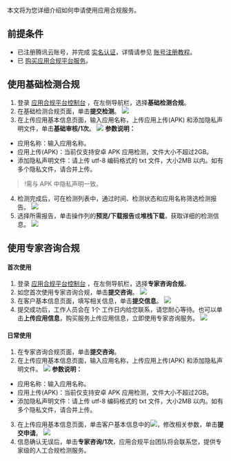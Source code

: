本文将为您详细介绍如何申请使用应用合规服务。

## 前提条件
- 已注册腾讯云账号，并完成 [实名认证](https://cloud.tencent.com/document/product/378/10496)，详情请参见 [账号注册教程](https://cloud.tencent.com/document/product/378/17985)。
- 已 [购买应用合规平台服务](https://cloud.tencent.com/document/product/1553/68540)。

## 使用基础检测合规
1. 登录 [应用合规平台控制台](https://console.cloud.tencent.com/acp) ，在左侧导航栏，选择**基础检测合规**。
2. 在基础检测合规页面，单击**提交检测**。
![](https://qcloudimg.tencent-cloud.cn/raw/00470a8944a97f93a6b7d44d9bf745d6.png)
3. 在上传应用基本信息页面，输入应用名称，上传应用上传(APK) 和添加隐私声明文件，单击**基础审核/1次**。
![](https://qcloudimg.tencent-cloud.cn/raw/ff82d34b00c3a09337a8ecddf278ef60.png)
**参数说明：**
 - 应用名称：输入应用名称。
 - 应用上传(APK)：当前仅支持安卓 APK 应用检测，文件大小不超过2GB。
 - 添加隐私声明文件：请上传 utf-8 编码格式的 txt 文件，大小2MB 以内。如有多个隐私文件，请合并上传。
>!需与 APK 中隐私声明一致。
>
4. 检测完成后，可在检测列表中，通过时间、检测状态和应用名称筛选检测报告。
![](https://qcloudimg.tencent-cloud.cn/raw/6bd8ac86b780874979b5c8765dd2ae98.png)
5. 选择所需报告，单击操作列的**预览/下载报告**或**堆栈下载**，获取详细的检测信息。
![](https://qcloudimg.tencent-cloud.cn/raw/f95ca1d7213b2f5283fac5223676d829.png)

## 使用专家咨询合规
#### 首次使用
1. 登录 [应用合规平台控制台](https://console.cloud.tencent.com/acp) ，在左侧导航栏，选择**专家咨询合规**。
2. 如您首次使用专家咨询合规，单击**提交咨询**。
![](https://qcloudimg.tencent-cloud.cn/raw/8b405430ad1263c6a33954e4df7713cf.png)
3. 在客户基本信息页面，填写相关信息，单击**提交信息**。
![](https://qcloudimg.tencent-cloud.cn/raw/25d725c59b27be1c039ca2af5330f88e.png)
4. 提交成功后，工作人员会在 1个 工作日内给您联系，请您耐心等待。也可以单击**上传应用信息**，购买服务上传应用信息，立即使用专家咨询服务。
![](https://qcloudimg.tencent-cloud.cn/raw/1a7b20192ab49f5840450721b5e6397a.png)

#### 日常使用
1. 在专家咨询合规页面，单击**提交咨询**。
2. 在上传应用基本信息页面，输入应用名称，上传应用上传(APK) 和添加隐私声明文件。
![](https://qcloudimg.tencent-cloud.cn/raw/f1edd687a73afdf298c07608e7a3d9fc.png)
**参数说明：**
 - 应用名称：输入应用名称。
 - 应用上传(APK)：当前仅支持安卓 APK 应用检测，文件大小不超过2GB。
 - 添加隐私声明文件：请上传 utf-8 编码格式的 txt 文件，大小2MB 以内。如有多个隐私文件，请合并上传。
3. 在上传应用基本信息页面，单击客户基本信息中的![](https://qcloudimg.tencent-cloud.cn/raw/326f3696903bac3ffcf87424b0d928ab.png)，修改相关参数，单击**提交申请**。
![](https://qcloudimg.tencent-cloud.cn/raw/1e5ecc90106560c712ab680db27d50b6.png)
4. 信息确认无误后，单击**专家咨询/1次**，应用合规平台团队将会联系您，提供专家级的人工合规检测服务。
